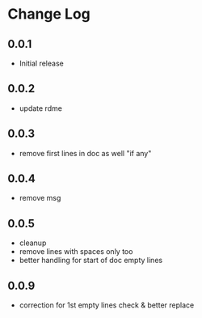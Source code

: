# Change Log

## 0.0.1

- Initial release

## 0.0.2

- update rdme

## 0.0.3

- remove first lines in doc as well "if any"

## 0.0.4

- remove msg

## 0.0.5

- cleanup
- remove lines with spaces only too
- better handling for start of doc empty lines

## 0.0.9

- correction for 1st empty lines check & better replace
